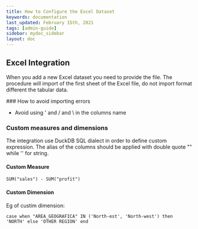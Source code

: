```yaml
---
title: How to Configure the Excel Dataset
keywords: documentation
last_updated: February 15th, 2021
tags: [admin-guide]
sidebar: mydoc_sidebar
layout: doc
---
```


## Excel Integration

When you add a new Excel dataset you need to provide the file. The procedure will import of the first sheet of the Excel file, do not import format different the tabular data.

### How to avoid importing errors
- Avoid using ' and / and \ in the columns name

### Custom measures and dimensions
The integration use DuckDB SQL dialect in order to define custom expression.
The alias of the columns should be applied with double quote "" while '' for string.

#### Custom Measure
```
SUM("sales") - SUM("profit")
```
#### Custom Dimension
Eg of custim dimension: 
```
case when "AREA_GEOGRAFICA" IN ('North-est', 'North-west') then 'NORTH' else 'OTHER REGION' end
```
